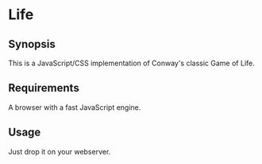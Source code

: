 Life
====

Synopsis
--------

This is a JavaScript/CSS implementation of Conway's classic Game of Life.

Requirements
------------

A browser with a fast JavaScript engine.

Usage
-----

Just drop it on your webserver.
